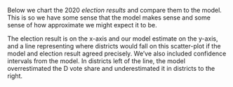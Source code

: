 Below we chart the 2020 *election results* and compare them to the model. This is so we have some sense
that the model makes sense and some sense of how approximate we might expect it to be.

The election result is on the x-axis and our model estimate on the y-axis,
and a line representing where districts would fall on this scatter-plot if the model
and election result agreed precisely.  We’ve also included confidence intervals from the model.
In districts left of the line, the model overrestimated the D vote share and
underestimated it in districts to the right.
